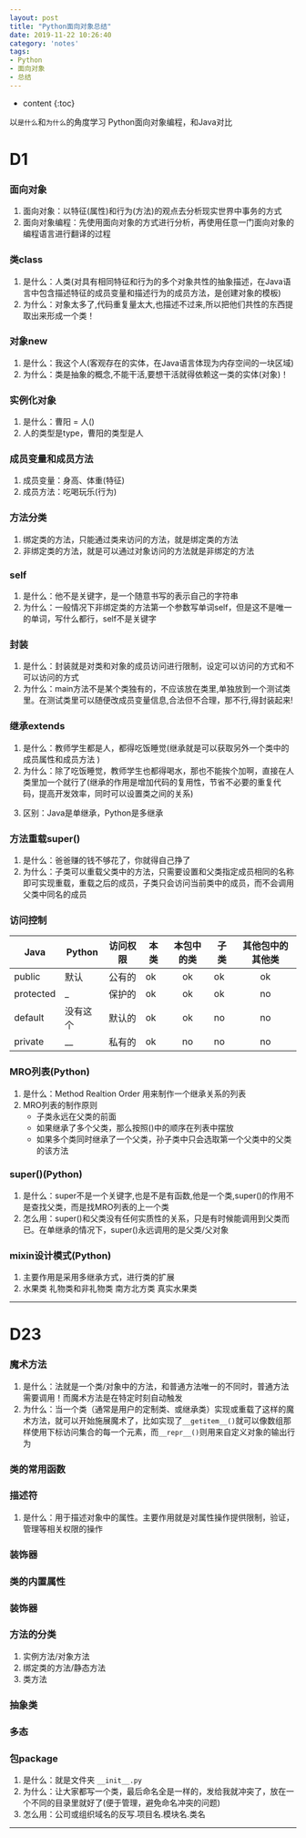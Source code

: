 ```yaml
---
layout: post
title: "Python面向对象总结"
date: 2019-11-22 10:26:40
category: 'notes'
tags:
- Python
- 面向对象
- 总结
---
```

* content
{:toc}

以`是什么`和`为什么`的角度学习 Python面向对象编程，和Java对比














# D1
### 面向对象  
1. 面向对象：以特征(属性)和行为(方法)的观点去分析现实世界中事务的方式  
2. 面向对象编程：先使用面向对象的方式进行分析，再使用任意一门面向对象的编程语言进行翻译的过程  

### 类class  
1. 是什么：人类(对具有相同特征和行为的多个对象共性的抽象描述，在Java语言中包含描述特征的成员变量和描述行为的成员方法，是创建对象的模板)  
2. 为什么：对象太多了,代码重复量太大,也描述不过来,所以把他们共性的东西提取出来形成一个类！  

### 对象new  
1. 是什么：我这个人(客观存在的实体，在Java语言体现为内存空间的一块区域)  
2. 为什么：类是抽象的概念,不能干活,要想干活就得依赖这一类的实体(对象)！  


<!-- ### 引用
1. 是什么：曹阳(在Java语言中使用引用数据类型声明的变量叫做引用型变量,简称为"引用")  
2. 为什么：创建对象的实质就是在堆区创建一块存储空间,如果这块空间没有记录下来,下次用的时候就不知道怎么找,为了记录这块存储空间,我们就得声明一个引用！   -->


### 实例化对象
1. 是什么：曹阳 = 人()  
2. 人的类型是type，曹阳的类型是人  

### 成员变量和成员方法  
1. 成员变量：身高、体重(特征)  
2. 成员方法：吃喝玩乐(行为)  


<!-- ### JVM内存结构  
1. 类：方法区  
2. 对象：堆区  
3. 引用：栈区  
4. 成员变量：静态(方法区)，非静态(堆)  
5. 成员方法：栈区  
6. 局部变量：栈区，定义在函数中，函数结束内存释放  
7. 字符串：常量池 -->



<!-- ### 构造方法  
1. 是什么：方法名与类名相同，没有返回值，void也不写  
2. 为什么：希望在创建Person对象的同时能够指定姓名和年龄时就需要构造方法! -->  



<!-- ### 方法重载  
1. 是什么：像有参构造和无参构造这样，方法名相同，参数列表的个数、顺序、类型不同，调用方法时可以加以区分，这种关系叫重载  
2. 为什么：一个方法,需要传递的参数列表不同，这就需要方法重载，方便调用，省得记太多方法名! -->  



<!-- ### this关键字  
1. 是什么：在构造方法中代表当前正在构造的对象，在成员方法中代表当前正在调用方法的对象  
2. 为什么：形参变量名和成员变量名相同便于我们知道这个形参变量是给这个成员变量赋值的，但是他们的作用范围不同，就近原则在方法体内成员变量就进不去了，这时就就需要this关键字了   -->


### 方法分类
1. 绑定类的方法，只能通过类来访问的方法，就是绑定类的方法  
2. 非绑定类的方法，就是可以通过对象访问的方法就是非绑定的方法  

### self
1. 是什么：他不是关键字，是一个随意书写的表示自己的字符串  
2. 为什么：一般情况下非绑定类的方法第一个参数写单词self，但是这不是唯一的单词，写什么都行，self不是关键字


<!-- ### 参数传递  
1. 基本数据类型  
	- 形参变量的改变不会影响到实参  
	- 我天生就会笑，随着年龄的增长我还能不会笑了？  
2. 引用数据类型  
	- 形参变量指向的内容的改变会影响到实参变量指向的内容  
	- 我本来不会骑自行车，诶但我学会了  
3. 引用数据类型  
	- 形参变量改变指向后再改变指向的内容时不会影响到实参变量指向的内容  
	- 我本来不会骑自行车也不会编程，但我学了骑自行车没学编程，我编程不还是不会嘛 -->  



<!-- ### 递归  
1. 是什么：方法自己调用自己，阶乘，汉诺塔  
2. 怎么用：找退出条件(n=1) + 规律(n=n) =》 if判断+调用自身 -->  


### 封装  
1. 是什么：封装就是对类和对象的成员访问进行限制，设定可以访问的方式和不可以访问的方式 <!-- 一种保证成员变量值合理性和私密性的机制 -->  
2. 为什么：main方法不是某个类独有的，不应该放在类里,单独放到一个测试类里。在测试类里可以随便改成员变量信息,合法但不合理，那不行,得封装起来!  
<!-- 3. 怎么用：  
	- 我的车是我自己的(私有化成员变量)只有我能开；  
	- 我借你开(公有化get和set方法)你才能开，我借你车你开坏了也不行奥(set方法里加判断)；  
	- 听话就可以开走了(构造方法里调set方法)   --> 




<!-- ### static关键字  
1. 是什么：就像在定义类的时候给成员属性或成员方法一个默认值  
2. 为什么：在Person类实例中国籍都一样，分配不同的内存空间，造成浪费。如果想把国籍都放在一块内存空间就得用到static关键字  
3. 怎么用：饮水机(被所有对象共享)可以加，水杯不可以加  --> 

<!-- ### 单例  
1. 是什么：在main方法中能得到且只能得到Singleton类的一个对象,Singleton类是单例类，任务管理器  
2. 饿汉式：  
	- 身份证号有且只能有一个自己的(私有化构造方法)；  
	- 有了身份证号就可以证明有这个人了(本类型的引用指向本类类型的对象)，怎么让别人知道有这个人呢你得加个static上个户口，但也不能谁都可以用你身份证号啊你就得加个private；  
	- 怎么找到这个人呢就得告诉他可以通过身份证号找你(提供公有的get方法负责将上面的对象返回出去)，那人家也不知道你身份证号是啥啊你得加个static告诉他  
3. 懒汉式：  
	- 黑户不上户口，被抓了才上户口  
	- 这种情况存在，但可不合理哦，不推荐！ -->  




### 继承extends
1. 是什么：教师学生都是人，都得吃饭睡觉(继承就是可以获取另外一个类中的成员属性和成员方法 <!-- 把封装的类中共性的内容提取出来形成一个公共类,其他类吸收这个公共类的机制就叫继承 -->)  
2. 为什么：除了吃饭睡觉，教师学生也都得喝水，那也不能挨个加啊，直接在人类里加一个就行了(继承的作用是增加代码的复用性，节省不必要的重复代码，提高开发效率，同时可以设置类之间的关系<!-- 提高代码的复用性、扩展性和可维护性 -->)  
<!-- 3. 怎么用：  
	- 儿子不能跟爸爸平辈也不能管妈妈叫媳妇啊(子类不能继承父类的构造方法和私有方法)，爸爸有名儿子也得有名啊，总不能一直叫谁谁谁的儿子吧，但是你也不能跟你爸用一个名吧(私有特征可以继承但不能访问)  
	- 儿子生出来就遗传了爸爸的基因(当构造子类对象时会自动构造父类的无参构造方法来初始化从父类中继承下来的成员变量,相当于在子类构造方法的第一行增加代码`super();`的效果)  
	- 一个爸爸可以有多个儿子，但一个儿子只能有一个爸爸(Java语言中只支持单继承)  
	- 儿子必须是爸爸亲生的才能继承他的基因(使用继承必须满足逻辑关系:子类 is a 父类)   -->

3. 区别：Java是单继承，Python是多继承



<!-- ### 方法重写@Override + super
1. 是什么：爸爸赚的钱不够花了，你就得自己挣了  
2. 为什么：Worker类继承Person类调用show()方法是Person类里的,只能打印Person类里有的特征,不能打印Worker类里新加的特征,这个时候就要用方法重写   -->

### 方法重载super()
1. 是什么：爸爸赚的钱不够花了，你就得自己挣了  
2. 为什么：子类可以重载父类中的方法，只需要设置和父类指定成员相同的名称即可实现重载，重载之后的成员，子类只会访问当前类中的成员，而不会调用父类中同名的成员  


### 访问控制
<!-- 1. 自己的东西只能自己用(private修饰的内容只能在本类中使用)  
2. 方法教你了你爱咋用咋用(public修饰的内容可以在任意位置使用)   -->

Java|Python|访问权限|本类|本包中的类|子类|其他包中的其他类
--|--|--|--|:--:|--|:--:
public|默认|公有的|ok|ok|ok|ok
protected|_|保护的|ok|ok|ok|no
default|没有这个|默认的|ok|ok|no|no
private|__|私有的|ok|no|no|no

### MRO列表(Python)
1. 是什么：Method Realtion Order 用来制作一个继承关系的列表  
2. MRO列表的制作原则  
	- 子类永远在父类的前面  
	- 如果继承了多个父类，那么按照()中的顺序在列表中摆放  
	- 如果多个类同时继承了一个父类，孙子类中只会选取第一个父类中的父类的该方法  

### super()(Python)
1. 是什么：super不是一个关键字,也是不是有函数,他是一个类,super()的作用不是查找父类，而是找MRO列表的上一个类  
2. 怎么用：super()和父类没有任何实质性的关系，只是有时候能调用到父类而已。在单继承的情况下，super()永远调用的是父类/父对象  

### mixin设计模式(Python)
1. 主要作用是采用多继承方式，进行类的扩展  
2. 水果类 礼物类和非礼物类 南方北方类 真实水果类


---
# D23
### 魔术方法
1. 是什么：法就是一个类/对象中的方法，和普通方法唯一的不同时，普通方法需要调用！而魔术方法是在特定时刻自动触发  
2. 为什么：当一个类（通常是用户的定制类、或继承类）实现或重载了这样的魔术方法，就可以开始施展魔术了，比如实现了`__getitem__()`就可以像数组那样使用下标访问集合的每一个元素，而`__repr__()`则用来自定义对象的输出行为  

### 类的常用函数

### 描述符
1. 是什么：用于描述对象中的属性。主要作用就是对属性操作提供限制，验证，管理等相关权限的操作  

### 装饰器

### 类的内置属性

### 装饰器

### 方法的分类
1. 实例方法/对象方法  
2. 绑定类的方法/静态方法  
3. 类方法

### 抽象类

### 多态








### 包package
1. 是什么：就是文件夹  `__init__.py`
2. 为什么：让大家都写一个类，最后命名全是一样的，发给我就冲突了，放在一个不同的目录里就好了(便于管理，避免命名冲突的问题)  
3. 怎么用：公司或组织域名的反写.项目名.模块名.类名  

<!-- ### final关键字
1. 是什么：不要孩子，油盐不进，有自己的想法谁也改变不了(本意为"最终的,不可更改的"，该关键字可以修饰类、成员方法、成员变量等)  
2. 为什么：final关键字防止滥用继承,不经意方法重写或数值的改变  
3. 对比this：  
	- this：本类(区分同名的成员变量和形参变量)  
	- super：父类(使用`super(实参)`的方式可以调用父类的构造方法,使用`super.`的方式可以调用父类中被重写的方法)  

### 对象创建的执行流程  
1. 单个对象：main方法里默认值 =》 显示初始化 =》 构造块 =》 构造方法体 =》 创建完毕  
2. 子类对象：父类静态代码块 =》 子类静态代码块 =》 父类构造块  =》 父类构造方法体 =》 子类构造块  =》 子类构造方法体   -->

--- 
<!-- # D5
### 多态
1. 是什么：饮料：可乐雪碧红牛(同一事物表现出来的多种形态)  
2. 为什么：
	- 既能打印矩形又能打印圆形(父类Shape)(通过方法的参数传递形成多态，屏蔽不同子类的差异性实现通用的编程带来不同的结果)  
	- 在方法体中直接用，抽象类/接口不能new对象，只能指向子类对象，当需要更换子类时只需要将new后面的类型修改而其它地方代码不变就立即生效，提高了代码的可维护性  
	- Calender类是抽象类不能new对象，返回值类型是Calender类型，但实际返回该类子类的对象
3. 怎么用：  
	- 可以通过“林肯他爸”找到他爸，但他爸就是他爸，会修鞋还是会修鞋，儿子能当总统但他爸不是总统(当父类类型的引用指向子类对象时，父类类型的引用可以直接调用父类中独有的方法,不可以直接调用子类独有的方法)  
	- 披着羊皮的狼，编译父类，运行子类，在内存中子类其实是子类对象，静态的被提成到类层级了(如果子类重写了方法，静态调父类的，非静态调子类的)   -->

<!-- ### 类型转换instanceof
1. 是什么：分为自动类型转换(子到父) 和 强制类型转换(父到子)  
2. 为什么：多态不能直接使用子类中扩展的属性和方法,但能通过强制类型转换解决   -->

<!-- ### 抽象类abstract
1. 是什么：模板(抽象类主要指不能具体实例化的使用abstract关键字修饰的类并且拥有抽象方法的类)  
2. 为什么：(抽象方法没有方法体,因此调用抽象方法是没有意义的,为了防止程序员不小心调用抽象方法,Java官方就规定抽象类不能new对象)  
3. 怎么用：  
	- 就像知道学啥，但啥也不会干，那我要你这对象干啥，但是我可以问问你都学啥，然后自己去学(抽象类的实际意义不在于自身创建对象而在于被继承，当一个类继承抽象类之后必须重写抽象方法，否则该类也变成抽象类)  
	- 不能和final共同修饰方法(重写和不能重写)  
	- 不能和static共同修饰(不能调用和可以调用)  
	- 不能和private共同修饰(不能继承和重写) -->
	
<!-- 
### 接口interface + implements
1. 是什么：没有成员变量只有常量，只有抽象方法(特殊的抽象类)  
2. 为什么：你只有一个爸爸，但是你也想继承你妈妈的基因(黄金既算金属,又算货币,但是Java中只支持单继承,让黄金类同时实现金属接口和货币接口,弥补不能多继承的缺陷)  
3. 怎么用：  
	- 类和接口：不同的东西implements，一样的东西extends，有接口就是多的  
	- 抽象类和接口：abstract class可以有构造方法、成员方法、成员变量，增加方法可以不影响子类(因为可以增加啥方法都行，但是接口只能加抽象方法，实现类必须重写)，jdk1.8之后接口可以有非抽象方法了，但必须default  
	- 接口类型的引用作为方法的形参时，实参可以是实现接口的类的对象，和使用匿名内部类得到接口类型的引用

### 匿名内部类
1. 是什么：如果一段程序中需要创建一个类的对象(通常这个类需要实现某个接口或者继承某个类),而且对象创建后这个类的价值也就不存在了,这个类可以不必命名,称之为匿名内部类  
2. 为什么：如果这个方法只调用一次,为了它在写一个类在方法区占着一块内存空间,有点浪费,所以就创建一个匿名内部类  
 -->


